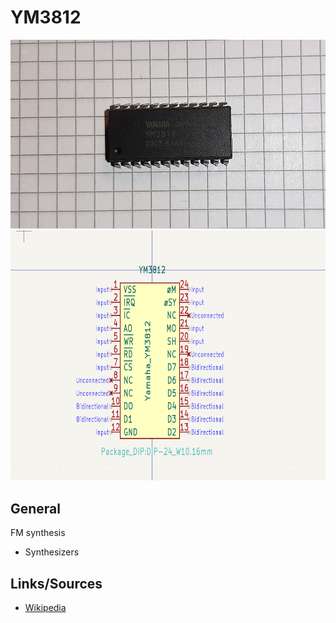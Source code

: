 # YM3812

<img src="YM3812_2.png" width="600">

<img src="kicad_Yamaha_YM3812.png" width="600" height="400">

## General

FM synthesis

- Synthesizers

## Links/Sources

- [Wikipedia](https://en.wikipedia.org/wiki/Yamaha_OPL#OPL2)
